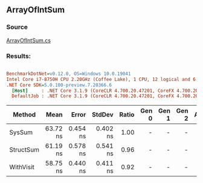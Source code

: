 ﻿## ArrayOfIntSum

### Source
[ArrayOfIntSum.cs](../../src/StructLinq.Benchmark/ArrayOfIntSum.cs)

### Results:
``` ini

BenchmarkDotNet=v0.12.0, OS=Windows 10.0.19041
Intel Core i7-8750H CPU 2.20GHz (Coffee Lake), 1 CPU, 12 logical and 6 physical cores
.NET Core SDK=5.0.100-preview.7.20366.6
  [Host]     : .NET Core 3.1.9 (CoreCLR 4.700.20.47201, CoreFX 4.700.20.47203), X64 RyuJIT
  DefaultJob : .NET Core 3.1.9 (CoreCLR 4.700.20.47201, CoreFX 4.700.20.47203), X64 RyuJIT


```
|    Method |     Mean |    Error |   StdDev | Ratio | Gen 0 | Gen 1 | Gen 2 | Allocated |
|---------- |---------:|---------:|---------:|------:|------:|------:|------:|----------:|
|    SysSum | 63.72 ns | 0.454 ns | 0.402 ns |  1.00 |     - |     - |     - |         - |
| StructSum | 61.19 ns | 0.578 ns | 0.541 ns |  0.96 |     - |     - |     - |         - |
| WithVisit | 58.75 ns | 0.440 ns | 0.411 ns |  0.92 |     - |     - |     - |         - |
